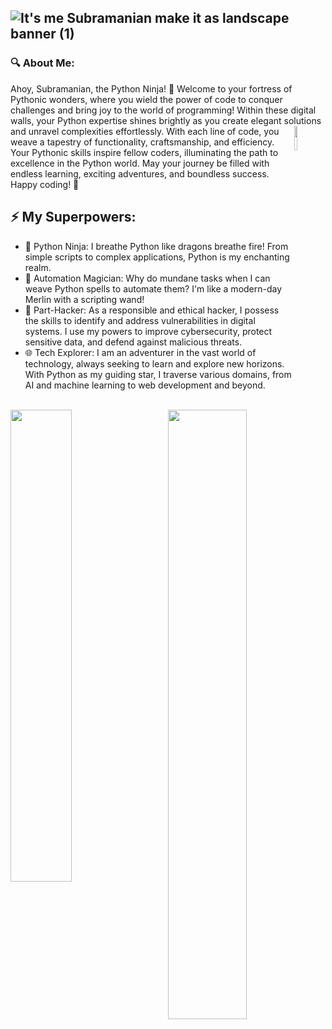![It's me Subramanian make it as landscape banner (1)](https://github.com/Subramanian-E/Subramanian-E/assets/111054520/c7b6bfcd-cba3-4d4f-9e0d-9136fcd3de7e)
----
### 🔍 About Me:
Ahoy, Subramanian, the Python Ninja! 🐍 Welcome to your fortress of Pythonic wonders, where you wield the power of code to conquer challenges and bring joy to the world of programming! Within these digital walls, your Python expertise shines brightly as you create elegant solutions and unravel complexities effortlessly. With
    <img align='right'
        width="10%"
        src="https://github.com/Subramanian-E/Subramanian-E/assets/111054520/ebe759be-1806-4d53-93e8-3baf136c15e4"
    />
each line of code, you weave a tapestry of functionality, craftsmanship, and efficiency. Your Pythonic skills inspire fellow coders, illuminating the path to excellence in the Python world. May your journey be filled with endless learning, exciting adventures, and boundless success. Happy coding! 🚀
## ⚡ My Superpowers:
- 🐍 Python Ninja: I breathe Python like dragons breathe fire! From simple scripts to complex applications, Python is my enchanting realm.
- 🤖 Automation Magician: Why do mundane tasks when I can weave Python spells to automate them? I'm like a modern-day Merlin with a scripting wand!
- 👾 Part-Hacker: As a responsible and ethical hacker, I possess the skills to identify and address vulnerabilities in digital systems. I use my powers to improve cybersecurity, protect sensitive data, and defend against malicious threats.
- 🌐 Tech Explorer: I am an adventurer in the vast world of technology, always seeking to learn and explore new horizons. With Python as my guiding star, I traverse various domains, from AI and machine learning to web development and beyond.
<br>
    <img align='right'
        width="50%"
        src="https://github-readme-stats.vercel.app/api?username=subramanian-e&count_private=true&rank_icon=github&theme=dracula&show_icons=true&hide=issues"
    />
    <img align='left'
        width="44%"
        src="https://github-readme-stats.vercel.app/api/top-langs/?username=subramanian-e&theme=bear"
    />

